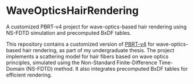 # WaveOpticsHairRendering
 A customized PBRT-v4 project for wave-optics-based hair rendering using NS-FDTD simulation and precomputed BxDF tables.

 This repository contains a customized version of [PBRT-v4](https://github.com/mmp/pbrt-v4) for wave-optics-based hair rendering, as part of my undergraduate thesis. The project implements a scattering model for hair fibers based on wave optics principles, simulated using the Non-Standard Finite-Difference Time-Domain (NS-FDTD) method. It also integrates precomputed BxDF tables for efficient rendering.
